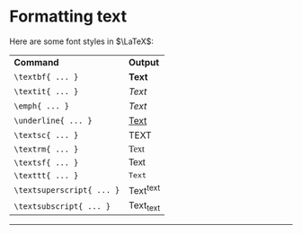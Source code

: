 # Formatting text

Here are some font styles in $\LaTeX$:

<table>
<tr>
<td><strong>Command</strong></td>
<td><strong>Output</strong></td>
</tr>

<tr>
<td><code>\textbf{ ... }</code></td>
<td><strong>Text</strong></td>
</tr>

<tr>
<td><code>\textit{ ... }</code></td>
<td><i>Text</i></td>
</tr>

<tr>
<td><code>\emph{ ... }</code></td>
<td><em>Text</em></td>
</tr>

<tr>
<td><code>\underline{ ... }</code></td>
<td><u>Text</u></td>
</tr>

<tr>
<td><code>\textsc{ ... }</code></td>
<td><span style="font-variant: small-caps;">TEXT</span></td>
</tr>

<tr>
<td><code>\textrm{ ... }</code></td>
<td><span style="font-family: serif;">Text</span></td>
</tr>

<tr>
<td><code>\textsf{ ... }</code></td>
<td><span style="font-family: sans-serif;">Text</span></td>
</tr>

<tr>
<td><code>\texttt{ ... }</code></td>
<td><span style="font-family: monospace;">Text</span></td>
</tr>

<tr>
<td><code>\textsuperscript{ ... }</code></td>
<td>Text<sup>text</sup></td>
</tr>

<tr>
<td><code>\textsubscript{ ... }</code></td>
<td>Text<sub>text</sub></td>
</tr>

</table>

---
